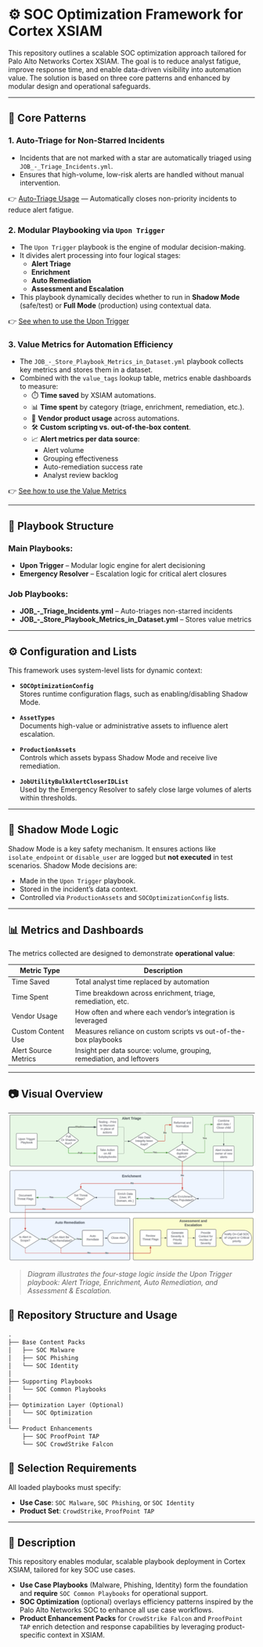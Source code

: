 # ⚙️ SOC Optimization Framework for Cortex XSIAM

This repository outlines a scalable SOC optimization approach tailored for Palo Alto Networks Cortex XSIAM. The goal is to reduce analyst fatigue, improve response time, and enable data-driven visibility into automation value. The solution is based on three core patterns and enhanced by modular design and operational safeguards.

---

## 🔁 Core Patterns

### 1. **Auto-Triage for Non-Starred Incidents**
- Incidents that are not marked with a star are automatically triaged using `JOB_-_Triage_Incidents.yml`.
- Ensures that high-volume, low-risk alerts are handled without manual intervention.

👉 [Auto-Triage Usage](./Documentation/Auto_Triage.md) — Automatically closes non-priority incidents to reduce alert fatigue.

### 2. **Modular Playbooking via `Upon Trigger`**
- The `Upon Trigger` playbook is the engine of modular decision-making.
- It divides alert processing into four logical stages:
  - **Alert Triage**
  - **Enrichment**
  - **Auto Remediation**
  - **Assessment and Escalation**
- This playbook dynamically decides whether to run in **Shadow Mode** (safe/test) or **Full Mode** (production) using contextual data.

👉 [See when to use the Upon Trigger](./Documentation/Upon_Trigger.md)

### 3. **Value Metrics for Automation Efficiency**
- The `JOB_-_Store_Playbook_Metrics_in_Dataset.yml` playbook collects key metrics and stores them in a dataset.
- Combined with the `value_tags` lookup table, metrics enable dashboards to measure:
  - ⏱️ **Time saved** by XSIAM automations.
  - 📊 **Time spent** by category (triage, enrichment, remediation, etc.).
  - 🔌 **Vendor product usage** across automations.
  - 🛠️ **Custom scripting vs. out-of-the-box content**.
  - 📈 **Alert metrics per data source**:
    - Alert volume
    - Grouping effectiveness
    - Auto-remediation success rate
    - Analyst review backlog
    
👉 [See how to use the Value Metrics](./Documentation/Value_Metrics.md)

---

## 🧩 Playbook Structure

### Main Playbooks:
- **Upon Trigger** – Modular logic engine for alert decisioning
- **Emergency Resolver** – Escalation logic for critical alert closures

### Job Playbooks:
- **JOB_-_Triage_Incidents.yml** – Auto-triages non-starred incidents
- **JOB_-_Store_Playbook_Metrics_in_Dataset.yml** – Stores value metrics

---

## ⚙️ Configuration and Lists

This framework uses system-level lists for dynamic context:

- **`SOCOptimizationConfig`**  
  Stores runtime configuration flags, such as enabling/disabling Shadow Mode.

- **`AssetTypes`**  
  Documents high-value or administrative assets to influence alert escalation.

- **`ProductionAssets`**  
  Controls which assets bypass Shadow Mode and receive live remediation.

- **`JobUtilityBulkAlertCloserIDList`**  
  Used by the Emergency Resolver to safely close large volumes of alerts within thresholds.

---

## 🧪 Shadow Mode Logic

Shadow Mode is a key safety mechanism. It ensures actions like `isolate_endpoint` or `disable_user` are logged but **not executed** in test scenarios. Shadow Mode decisions are:
- Made in the `Upon Trigger` playbook.
- Stored in the incident’s data context.
- Controlled via `ProductionAssets` and `SOCOptimizationConfig` lists.

---

## 📊 Metrics and Dashboards

The metrics collected are designed to demonstrate **operational value**:

| Metric Type         | Description                                                                 |
|---------------------|-----------------------------------------------------------------------------|
| Time Saved          | Total analyst time replaced by automation                                   |
| Time Spent          | Time breakdown across enrichment, triage, remediation, etc.                 |
| Vendor Usage        | How often and where each vendor’s integration is leveraged                  |
| Custom Content Use  | Measures reliance on custom scripts vs out-of-the-box playbooks             |
| Alert Source Metrics| Insight per data source: volume, grouping, remediation, and leftovers       |

---

## 📷 Visual Overview

![SOC Automation Foundation - Upon Trigger](./images/UponTrigger.jpg)

> *Diagram illustrates the four-stage logic inside the Upon Trigger playbook: Alert Triage, Enrichment, Auto Remediation, and Assessment & Escalation.*

## 🔧 Repository Structure and Usage

```
.
├── Base Content Packs
│   ├── SOC Malware
│   ├── SOC Phishing
│   └── SOC Identity
│
├── Supporting Playbooks
│   └── SOC Common Playbooks
│
├── Optimization Layer (Optional)
│   └── SOC Optimization
│
└── Product Enhancements
    ├── SOC ProofPoint TAP
    └── SOC CrowdStrike Falcon
```

## 🧭 Selection Requirements

All loaded playbooks must specify:
- **Use Case**: `SOC Malware`, `SOC Phishing`, or `SOC Identity`
- **Product Set**: `CrowdStrike`, `ProofPoint TAP`

---

## 📘 Description

This repository enables modular, scalable playbook deployment in Cortex XSIAM, tailored for key SOC use cases.  

- **Use Case Playbooks** (Malware, Phishing, Identity) form the foundation and **require** `SOC Common Playbooks` for operational support.  
- **SOC Optimization** (optional) overlays efficiency patterns inspired by the Palo Alto Networks SOC to enhance all use case workflows.  
- **Product Enhancement Packs** for `CrowdStrike Falcon` and `ProofPoint TAP` enrich detection and response capabilities by leveraging product-specific context in XSIAM.

